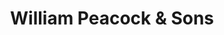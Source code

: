---
title: "William Peacock & Sons"
url: /huntingdon/william-peacock-and-sons/
shop: funeral directors
---